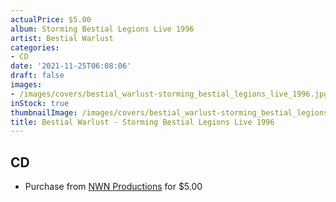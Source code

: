 ```yaml
---
actualPrice: $5.00
album: Storming Bestial Legions Live 1996
artist: Bestial Warlust
categories:
- CD
date: '2021-11-25T06:08:06'
draft: false
images:
- /images/covers/bestial_warlust-storming_bestial_legions_live_1996.jpg
inStock: true
thumbnailImage: /images/covers/bestial_warlust-storming_bestial_legions_live_1996-thumb.jpg
title: Bestial Warlust - Storming Bestial Legions Live 1996
---
```


## CD
* Purchase from [NWN Productions](http://shop.nwnprod.com/index.php?route=product/product&path=93&product_id=4998&sort=pd.name&order=ASC) for $5.00

